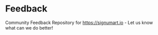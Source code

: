 # Feedback
Community Feedback Repository for https://signumart.io - Let us know what can we do better!
